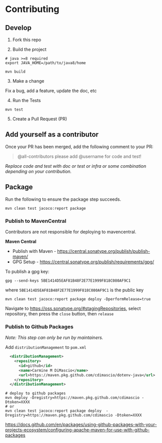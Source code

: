 # Contributing

## Develop

1. Fork this repo

2. Build the project

  ```shell
  # java >=8 required
  export JAVA_HOME=/path/to/java8/home

  mvn build
  ```

3. Make a change

  Fix a bug, add a feature, update the doc, etc

4. Run the Tests

  ```shell
  mvn test
  ```

5. Create a Pull Request (PR)

## Add yourself as a contributor

Once your PR has been merged, add the following comment to your PR:

>@all-contributors please add @username for code and test!

_Replace code and test with doc or test or infra or some combination depending on your contribution._

## Package

Run the following to ensure the package step succeeds.

```shell
mvn clean test jacoco:report package 
```

### Publish to MavenCentral

Contributors are not responsible for deploying to mavencentral.

**Maven Central**

- Publish with Maven - https://central.sonatype.org/publish/publish-maven/
- GPG Setup - https://central.sonatype.org/publish/requirements/gpg/

To publish a gpg key:

```shell
gpg --send-keys 5BE1414D5EAF81B48F2E77E1999F818C080AF9C1
````

where `5BE1414D5EAF81B48F2E77E1999F818C080AF9C1` is the public key


```shell
mvn clean test jacoco:report package deploy -DperformRelease=true
```

Navigate to https://oss.sonatype.org/#stagingRepositories, select repository, then press the `close` button, then  `release`

### Publish to Github Packages

_Note: This step can only be run by maintainers._

Add `distributionManagement` to `pom.xml`

```xml
  <distributionManagement>
    <repository>
      <id>github</id>
      <name>Carmine M DiMascio</name>
      <url>https://maven.pkg.github.com/cdimascio/dotenv-java</url>
    </repository>
  </distributionManagement>
```

```shell
# deploy to github packages
mvn deploy -Dregistry=https://maven.pkg.github.com/cdimascio -Dtoken=XXXX
# or
mvn clean test jacoco:report package deploy  -Dregistry=https://maven.pkg.github.com/cdimascio -Dtoken=XXXX

```

https://docs.github.com/en/packages/using-github-packages-with-your-projects-ecosystem/configuring-apache-maven-for-use-with-github-packages
